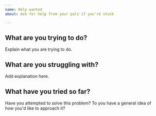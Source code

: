 ```yaml
---
name: Help wanted
about: Ask for help from your pals if you're stuck

---
```


## What are you trying to do?

Explain what you are trying to do.


## What are you struggling with?

Add explanation here.

## What have you tried so far?

Have you attempted to solve this problem?
To you have a general idea of how you'd like to approach it?
